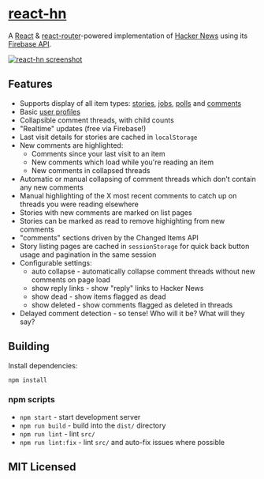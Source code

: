 # [react-hn](https://trkhanh.github.io/hacker-new-react)

A [React](http://facebook.github.io/react) &
[react-router](https://github.com/rackt/react-router)-powered implementation of
[Hacker News](https://news.ycombinator.com) using its
[Firebase API](https://github.com/HackerNews/API).

[![react-hn screenshot](https://github.com/trkhanh/hacker-new-react/raw/master/screenshot.png "New comment highlighting in react-hn")](https://trkhanh.github.io/hacker-new-react)


## Features

* Supports display of all item types:
  [stories](https://trkhanh.github.io/hacker-new-react/#/story/8863),
  [jobs](https://trkhanh.github.io/hacker-new-react/#/job/8426937),
  [polls](https://trkhanh.github.io/hacker-new-react/#/poll/126809) and
  [comments](https://trkhanh.github.io/hacker-new-react/#/comment/8054455)
* Basic [user profiles](https://trkhanh.github.io/hacker-new-react/#/user/patio11)
* Collapsible comment threads, with child counts
* "Realtime" updates (free via Firebase!)
* Last visit details for stories are cached in `localStorage`
* New comments are highlighted:
  * Comments since your last visit to an item
  * New comments which load while you're reading an item
  * New comments in collapsed threads
* Automatic or manual collapsing of comment threads which don't contain any new
  comments
* Manual highlighting of the X most recent comments to catch up on threads you were reading elsewhere
* Stories with new comments are marked on list pages
* Stories can be marked as read to remove highighting from new comments
* "comments" sections driven by the Changed Items API
* Story listing pages are cached in `sessionStorage` for quick back button usage
  and pagination in the same session
* Configurable settings:
  * auto collapse - automatically collapse comment threads without new comments
    on page load
  * show reply links - show "reply" links to Hacker News
  * show dead - show items flagged as dead
  * show deleted - show comments flagged as deleted in threads
* Delayed comment detection - so tense! Who will it be? What will they say?


## Building

Install dependencies:

```
npm install
```

### npm scripts

* `npm start` - start development server
* `npm run build` - build into the `dist/` directory
* `npm run lint` - lint `src/`
* `npm run lint:fix` - lint `src/` and auto-fix issues where possible

## MIT Licensed